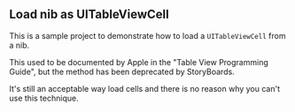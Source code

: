 ## Load nib as UITableViewCell

This is a sample project to demonstrate how to load a `UITableViewCell` from a nib.

This used to be documented by Apple in the "Table View Programming Guide", but the method has been deprecated by StoryBoards.

It's still an acceptable way load cells and there is no reason why you can't use this technique.


